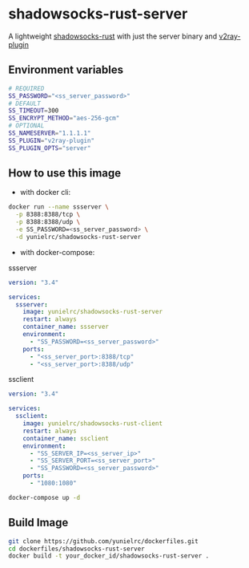 # shadowsocks-rust-server

A lightweight [shadowsocks-rust](https://github.com/shadowsocks/shadowsocks-rust) with just the server binary and [v2ray-plugin](https://github.com/shadowsocks/v2ray-plugin)

## Environment variables

```sh
# REQUIRED
SS_PASSWORD="<ss_server_password>"
# DEFAULT
SS_TIMEOUT=300
SS_ENCRYPT_METHOD="aes-256-gcm"
# OPTIONAL
SS_NAMESERVER="1.1.1.1"
SS_PLUGIN="v2ray-plugin"
SS_PLUGIN_OPTS="server"
```

## How to use this image

- with docker cli:

```sh
docker run --name ssserver \
  -p 8388:8388/tcp \
  -p 8388:8388/udp \
  -e SS_PASSWORD=<ss_server_password> \
  -d yunielrc/shadowsocks-rust-server
```

- with docker-compose:

ssserver

```yml
version: "3.4"

services:
  ssserver:
    image: yunielrc/shadowsocks-rust-server
    restart: always
    container_name: ssserver
    environment:
      - "SS_PASSWORD=<ss_server_password>"
    ports:
      - "<ss_server_port>:8388/tcp"
      - "<ss_server_port>:8388/udp"
```

ssclient

```yml
version: "3.4"

services:
  ssclient:
    image: yunielrc/shadowsocks-rust-client
    restart: always
    container_name: ssclient
    environment:
      - "SS_SERVER_IP=<ss_server_ip>"
      - "SS_SERVER_PORT=<ss_server_port>"
      - "SS_PASSWORD=<ss_server_password>"
    ports:
      - "1080:1080"
```

```sh
docker-compose up -d
```

## Build Image

```sh
git clone https://github.com/yunielrc/dockerfiles.git
cd dockerfiles/shadowsocks-rust-server
docker build -t your_docker_id/shadowsocks-rust-server .
```
